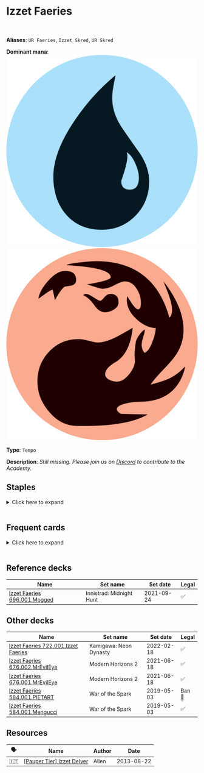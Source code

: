 <!-- This page is automatically generated by Myr: do not update it manually. -->
<!-- Changes directly applied here will be lost. -->
<!-- If you plan to update this page, please update the template at https://github.com/Pauperformance/pauperformance-bot -->
<!-- Templates can be found under pauperformance-bot/resources/templates/ -->
# Izzet Faeries
<br/>

**Aliases**: `UR Faeries`, `Izzet Skred`, `UR Skred`


**Dominant mana**: <img src="../resources/images/mana/U.png" class="dominant-mana-icon"/> <img src="../resources/images/mana/R.png" class="dominant-mana-icon"/>

**Type**: `Tempo`

**Description**: _Still missing. Please join us on [Discord](https://discord.gg/fYQbpjjkQ3) to contribute to the Academy._


## **Staples**

<details>
  <summary>Click here to expand</summary>
<a href="https://scryfall.com/card/war/41/augur-of-bolas"><img src="https://cards.scryfall.io/normal/front/d/1/d19fbfe6-69bb-452a-be3c-b9c625e23193.jpg" class="archetype-card rounded-image"/></a>
<a href="https://scryfall.com/card/mkc/96/brainstorm"><img src="https://cards.scryfall.io/normal/front/8/4/84479779-d570-4eee-9982-f6e918b4d75b.jpg" class="archetype-card rounded-image"/></a>
<a href="https://scryfall.com/card/cmm/81/counterspell"><img src="https://cards.scryfall.io/normal/front/8/4/8493131c-0a7b-4be6-a8a2-0b425f4f67fb.jpg" class="archetype-card rounded-image"/></a>
<a href="https://scryfall.com/card/clu/141/lightning-bolt"><img src="https://cards.scryfall.io/normal/front/7/7/77c6fa74-5543-42ac-9ead-0e890b188e99.jpg" class="archetype-card rounded-image"/></a>
<a href="https://scryfall.com/card/c18/95/ninja-of-the-deep-hours"><img src="https://cards.scryfall.io/normal/front/5/f/5fea7980-55e1-47c1-ab18-a89c976b55fc.jpg" class="archetype-card rounded-image"/></a>
<a href="https://scryfall.com/card/otc/107/preordain"><img src="https://cards.scryfall.io/normal/front/1/2/122f2cc2-5f4d-497c-96b5-ed5698f28b51.jpg" class="archetype-card rounded-image"/></a>
<a href="https://scryfall.com/card/csp/97/skred"><img src="https://cards.scryfall.io/normal/front/b/3/b3d6d42a-7607-4361-acc4-7f3cb956bfc9.jpg" class="archetype-card rounded-image"/></a>
<a href="https://scryfall.com/card/khm/278/snow-covered-island"><img src="https://c1.scryfall.com/file/scryfall-cards/normal/front/3/b/3bfa5ebc-5623-4eec-89ea-dc187489ee4a.jpg" class="archetype-card rounded-image"/></a>
<a href="https://scryfall.com/card/khm/282/snow-covered-mountain"><img src="https://c1.scryfall.com/file/scryfall-cards/normal/front/5/4/5474e67c-628f-41b0-aa31-3d85a267265a.jpg" class="archetype-card rounded-image"/></a>
<a href="https://scryfall.com/card/mma/65/spellstutter-sprite"><img src="https://cards.scryfall.io/normal/front/3/8/3899605d-2203-4ab6-9ff5-69490382eea4.jpg" class="archetype-card rounded-image"/></a>
</details><br/>



## **Frequent cards**

<details>
  <summary>Click here to expand</summary>
<a href="https://scryfall.com/card/lci/131/abrade"><img src="https://cards.scryfall.io/normal/front/4/7/47f39b5e-2e85-4f31-bbab-0b0bf58f701d.jpg" class="archetype-card rounded-image"/></a>
<a href="https://scryfall.com/card/a25/40/accumulated-knowledge"><img src="https://cards.scryfall.io/normal/front/a/d/ad88e5ee-0eee-47af-a7b4-9bac044e1c8c.jpg" class="archetype-card rounded-image"/></a>
<a href="https://scryfall.com/card/cmm/211/crimson-fleet-commodore"><img src="https://cards.scryfall.io/normal/front/e/d/edf54657-5943-4a45-a296-dc91c41109d4.jpg" class="archetype-card rounded-image"/></a>
<a href="https://scryfall.com/card/mid/47/delver-of-secrets-insectile-aberration"><img src="https://cards.scryfall.io/normal/front/a/b/abff6c81-65a4-48fa-ba8f-580f87b0344a.jpg" class="archetype-card rounded-image"/></a>
<a href="https://scryfall.com/card/bfz/76/dispel"><img src="https://cards.scryfall.io/normal/front/b/c/bceab6b3-6b64-4964-a501-ce806a6c13ad.jpg" class="archetype-card rounded-image"/></a>
<a href="https://scryfall.com/card/inv/51/disrupt"><img src="https://cards.scryfall.io/normal/front/c/0/c000a02f-6b7e-4925-a938-59e645e980d7.jpg" class="archetype-card rounded-image"/></a>
<a href="https://scryfall.com/card/m20/58/faerie-miscreant"><img src="https://cards.scryfall.io/normal/front/2/8/28aa0337-94bd-4274-b2ee-6f43747c77b3.jpg" class="archetype-card rounded-image"/></a>
<a href="https://scryfall.com/card/mh1/51/faerie-seer"><img src="https://cards.scryfall.io/normal/front/d/1/d1fcfeb4-1818-4e08-be4c-27b8a9dc12e6.jpg" class="archetype-card rounded-image"/></a>
<a href="https://scryfall.com/card/dmr/215/fire-ice"><img src="https://cards.scryfall.io/normal/front/1/8/18303862-4726-4136-814f-157aa7006579.jpg" class="archetype-card rounded-image"/></a>
<a href="https://scryfall.com/card/jvc/27/gush"><img src="https://cards.scryfall.io/normal/front/d/4/d4a3a921-3b7f-474c-b8c3-67a1a6ba5cc1.jpg" class="archetype-card rounded-image"/></a>
<a href="https://scryfall.com/card/otc/105/ponder"><img src="https://cards.scryfall.io/normal/front/5/a/5af43ceb-56d2-47d4-ab43-853338ab293c.jpg" class="archetype-card rounded-image"/></a>
<a href="https://scryfall.com/card/2x2/63/spell-pierce"><img src="https://cards.scryfall.io/normal/front/3/5/35b8a9db-d126-4038-abb1-74dcc5b36136.jpg" class="archetype-card rounded-image"/></a>
</details><br/>



## **Reference decks**

| Name | Set name | Set date | Legal |
| -----| -------- | -------- | ----- |
| [Izzet Faeries 696.001.Mogged](https://www.mtggoldfish.com/deck/4624370) | Innistrad: Midnight Hunt | 2021-09-24 | ✅ |




## **Other decks**

| Name | Set name | Set date | Legal |
| -----| -------- | -------- | ----- |
| [Izzet Faeries 722.001.Izzet Faeries](https://www.mtggoldfish.com/deck/4667117) | Kamigawa: Neon Dynasty | 2022-02-18 | ✅ |
| [Izzet Faeries 676.002.MrEvilEye](https://www.mtggoldfish.com/deck/4351766) | Modern Horizons 2 | 2021-06-18 | ✅ |
| [Izzet Faeries 676.001.MrEvilEye](https://www.mtggoldfish.com/deck/4351764) | Modern Horizons 2 | 2021-06-18 | ✅ |
| [Izzet Faeries 584.001.PIETART](https://www.mtggoldfish.com/deck/4351057) | War of the Spark | 2019-05-03 | Ban 🔨 |
| [Izzet Faeries 584.001.Mengucci](https://www.mtggoldfish.com/deck/4351059) | War of the Spark | 2019-05-03 | ✅ |






## **Resources**

| 🗣️ | Name | Author | Date |
| -- | ---- | ------ | ---- |
| 🇮🇹 | <a target="_blank" href="http://www.metagame.it/forum/viewtopic.php?f=158&t=18321">[Pauper Tier] Izzet Delver</a> | Allen | 2013-08-22   |

